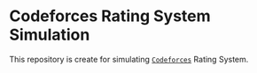 # Codeforces Rating System Simulation

This repository is create for simulating [`Codeforces`](http://codeforces.com) Rating System.

